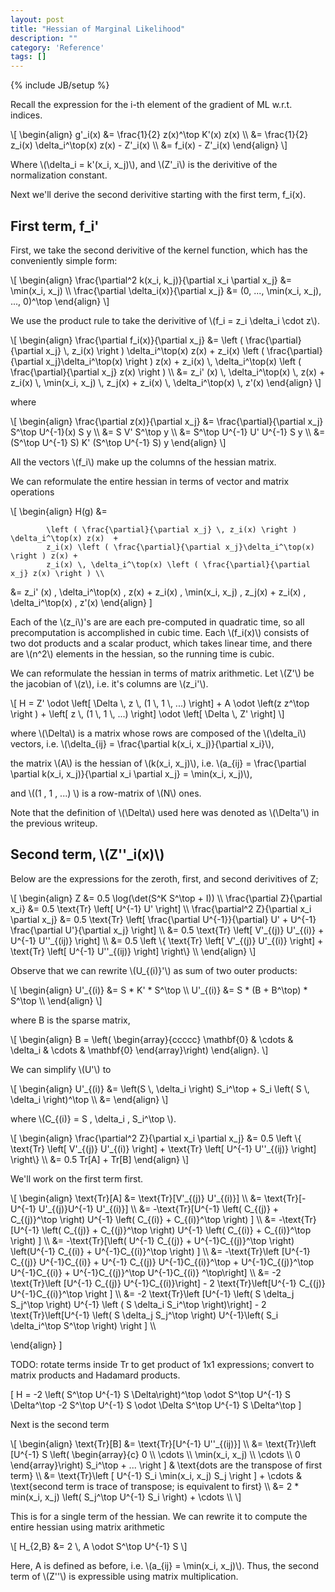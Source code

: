 ```yaml
---
layout: post
title: "Hessian of Marginal Likelihood"
description: ""
category: 'Reference'
tags: []
---
```

{% include JB/setup %}

Recall  the expression for the i-th element of the gradient of ML w.r.t. indices.

<div>
\[
\begin{align}
g'_i(x) &= \frac{1}{2} z(x)^\top K'(x) z(x) \\
        &= \frac{1}{2} z_i(x) \delta_i^\top(x) z(x) - Z'_i(x) \\
        &= f_i(x) - Z'_i(x)
\end{align}
\]
</div>

Where \\(\delta_i = k'(x_i, x_j)\\), and \\(Z'_i\\) is the derivitive of the normalization constant.

    


Next we'll derive the second derivitive starting with the first term, f_i(x).

First term, f_i'
------------------

First, we take the second derivitive of the kernel function, which has the conveniently simple form:

<div>
\[
\begin{align}
\frac{\partial^2 k(x_i, k_j)}{\partial x_i \partial x_j} &= \min(x_i, x_j) \\
\frac{\partial \delta_i(x)}{\partial x_j} &= (0, ..., \min(x_i, x_j), ..., 0)^\top
\end{align}
\]
</div>

We use the product rule to take the derivitive of \\(f_i = z_i \delta_i \cdot  z\\).

<div>
\[
\begin{align}
\frac{\partial f_i(x)}{\partial x_j} &=
            \left ( \frac{\partial}{\partial x_j} \, z_i(x) \right ) \delta_i^\top(x) z(x)  +
            z_i(x) \left ( \frac{\partial}{\partial x_j}\delta_i^\top(x) \right ) z(x) +
            z_i(x) \, \delta_i^\top(x) \left ( \frac{\partial}{\partial x_j} z(x) \right ) \\
&=
            z_i' (x) \, \delta_i^\top(x) \, z(x)  +
            z_i(x) \, \min(x_i, x_j) \, z_j(x) + 
            z_i(x) \, \delta_i^\top(x) \, z'(x)
\end{align}
\]
</div>

where 

<div>
\[
\begin{align}
\frac{\partial z(x)}{\partial x_j} &= \frac{\partial}{\partial x_j} S^\top U^{-1}(x) S y \\
        &= S V' S^\top y \\
        &= S^\top U^{-1} U' U^{-1} S y \\
        &= (S^\top U^{-1} S) K' (S^\top U^{-1} S) y
\end{align}
\]
</div>

All the vectors \\(f_i\\) make up the columns of the hessian matrix.

We can reformulate the entire hessian in terms of vector and matrix operations

<div>
\[
\begin{align}
H(g) &=
            
            \left ( \frac{\partial}{\partial x_j} \, z_i(x) \right ) \delta_i^\top(x) z(x)  +
            z_i(x) \left ( \frac{\partial}{\partial x_j}\delta_i^\top(x) \right ) z(x) +
            z_i(x) \, \delta_i^\top(x) \left ( \frac{\partial}{\partial x_j} z(x) \right ) \\
&=
            z_i' (x) \, \delta_i^\top(x) \, z(x)  +
            z_i(x) \, \min(x_i, x_j) \, z_j(x) + 
            z_i(x) \, \delta_i^\top(x) \, z'(x)
\end{align}
\]
</div>


Each of the \\(z_i\\)'s are are each pre-computed in quadratic time, so all precomputation is accomplished in cubic time.  Each \\(f_i(x)\\) consists of two dot products and a scalar product, which takes linear time, and there are \\(n^2\\) elements in the hessian, so the running time is cubic.

We can reformulate the hessian in terms of matrix arithmetic.  Let \\(Z'\\) be the jacobian of \\(z\\), i.e. it's columns are \\(z_i'\\).  

<div>
\[
H = Z' \odot \left[ \Delta \, z \, (1 \, 1 \, ...) \right] + A \odot \left(z z^\top \right ) + \left[ z \, (1 \, 1 \, ...) \right] \odot \left[ \Delta \, Z' \right]
\]
</div>

where \\(\Delta\\) is a matrix whose rows are composed of the \\(\delta_i\\) vectors, i.e. \\(\delta_{ij} = \frac{\partial k(x_i, x_j)}{\partial x_i}\\), 
      
the matrix \\(A\\) is the hessian of \\(k(x_i, x_j)\\), i.e. \\(a_{ij} = \frac{\partial \partial k(x_i, x_j)}{\partial x_i \partial x_j} = \min(x_i, x_j)\\),

and \\((1 \, 1 \, ...) \\) is a row-matrix of \\(N\\) ones.

Note that the definition of \\(\Delta\\) used here was denoted as \\(\Delta'\\) in the previous writeup.

Second term, \\(Z''_i(x)\\)
------------------------

Below are the expressions for the zeroth, first, and second derivitives of Z;

<div>
\[
\begin{align}
Z &= 0.5 \log(\det(S^K S^\top + I)) \\
\frac{\partial Z}{\partial x_i} &= 0.5 \text{Tr} \left[ U^{-1} U' \right] \\
\frac{\partial^2 Z}{\partial x_i \partial x_j} &= 0.5 \text{Tr} \left[ \frac{\partial U^{-1}}{\partial} U' + U^{-1} \frac{\partial U'}{\partial x_j} \right] \\
        &= 0.5 \text{Tr} \left[ V'_{(j)} U'_{(i)} + U^{-1} U''_{(ij)} \right] \\
        &= 0.5 \left \{ \text{Tr} \left[ V'_{(j)} U'_{(i)} \right] + \text{Tr} \left[ U^{-1} U''_{(ij)} \right] \right\} \\
\end{align}
\]
</div>

Observe that we can rewrite \\(U_{(i)}'\\) as sum of two outer products:

<div>
\[
\begin{align}
U'_{(i)} &= S * K' * S^\top \\
U'_{(i)} &= S * (B + B^\top) * S^\top \\
\end{align}
\]
</div>

where B is the sparse matrix,

<div>
\[
\begin{align}
B = \left( \begin{array}{ccccc}
        \mathbf{0} & \cdots & \delta_i & \cdots & \mathbf{0}
    \end{array}\right)
\end{align}.
\]
</div>

We can simplify \\(U'\\) to

<div>
\[
\begin{align}
U'_{(i)} &= \left(S \, \delta_i \right) S_i^\top  + S_i \left( S \, \delta_i \right)^\top \\
         &= 
\end{align}
\]
</div>

where \\(C_{(i)} = S \, \delta_i \, S_i^\top \\).

<div>
\[
\begin{align}
\frac{\partial^2 Z}{\partial x_i \partial x_j} &= 
        0.5 \left \{ \text{Tr} \left[ V'_{(j)} U'_{(i)} \right] + \text{Tr} \left[ U^{-1} U''_{(ij)} \right] \right\} \\
            &= 0.5 Tr[A] + Tr[B]
\end{align}
\]
</div>

We'll work on the first term first.


<div>
\[
\begin{align}
    \text{Tr}[A] &= \text{Tr}[V'_{(j)} U'_{(i)}] \\
          &= \text{Tr}[-U^{-1} U'_{(j)}U^{-1} U'_{(i)}] \\
          &= -\text{Tr}[U^{-1} \left( C_{(j)} + C_{(j)}^\top \right) U^{-1} \left( C_{(i)} + C_{(i)}^\top \right) ] \\
          &= -\text{Tr}[U^{-1} \left( C_{(j)} + C_{(j)}^\top \right) U^{-1} \left( C_{(i)} + C_{(i)}^\top \right) ] \\
          &= -\text{Tr}[\left( U^{-1}  C_{(j)} + U^{-1}C_{(j)}^\top \right) \left(U^{-1}  C_{(i)} + U^{-1}C_{(i)}^\top \right) ] \\
          &= -\text{Tr}\left [U^{-1}  C_{(j)} U^{-1}C_{(i)} + U^{-1}  C_{(j)} U^{-1}C_{(i)}^\top + U^{-1}C_{(j)}^\top U^{-1}C_{(i)} + U^{-1}C_{(j)}^\top U^{-1}C_{(i)} ^\top\right] \\
          &= -2 \text{Tr}\left [U^{-1}  C_{(j)} U^{-1}C_{(i)}\right]  - 2 \text{Tr}\left[U^{-1} C_{(j)} U^{-1}C_{(i)}^\top \right ] \\
          &= -2 \text{Tr}\left [U^{-1} \left( S \delta_j S_j^\top \right) U^{-1} \left ( S \delta_i S_i^\top \right)\right]  - 2 \text{Tr}\left[U^{-1} \left( S \delta_j S_j^\top \right) U^{-1}\left( S_i \delta_i^\top S^\top \right) \right ] \\

\end{align}
\]

TODO: rotate terms inside Tr to get product of 1x1 expressions; convert to matrix products and Hadamard products.  

\[
    H = -2 \left( S^\top U^{-1} S \Delta\right)^\top \odot S^\top U^{-1} S \Delta^\top  -2 S^\top U^{-1} S \odot \Delta S^\top U^{-1} S \Delta^\top
\]

</div>

Next is the second term

<div>
\[
\begin{align}
    \text{Tr}[B] &= \text{Tr}[U^{-1} U''_{(ij)}] \\
            &= \text{Tr}\left [U^{-1} S \left( \begin{array}{c} 0 \\ \cdots \\ \min(x_i, x_j) \\ \cdots \\ 0 \end{array}\right) S_i^\top + ... \right ] & \text{dots are the transpose of first term} \\
            &= \text{Tr}\left [ U^{-1} S_i \min(x_i, x_j) S_j \right ] + \cdots & \text{second term is trace of transpose; is equivalent to first} \\
            &= 2 * min(x_i, x_j) \left( S_j^\top U^{-1} S_i \right) + \cdots  \\
\]

</div>

This is for a single term of the hessian.  We can rewrite it to compute the entire hessian using matrix arithmetic


<div>
\[
    H_{2,B} &= 2 \, A \odot S^\top U^{-1} S
\]

</div>

Here, A is defined as before, i.e. \\(a_{ij} = \min(x_i, x_j)\\).  Thus, the second term of \\(Z''\\) is expressible using matrix multiplication.

